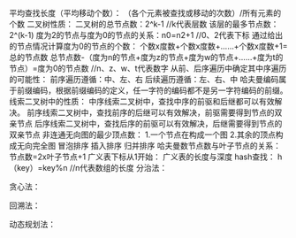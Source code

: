 平均查找长度（平均移动个数）：
    （各个元素被查找或移动的次数）/所有元素的个数
二叉树性质：
    二叉树的总节点数：2^k-1     //k代表层数
    该层的最多节点数：2^(k-1)
    度为2的节点与度为0的节点的关系：n0=n2+1     //0、2代表下标
通过给出的节点情况计算度为0的节点的个数：
    个数x度数+个数x度数+……+个数x度数+1=总的节点数
    总节点数-（度为n的节点+度为z的节点+度为w的节点+……+度为t的节点）=度为0的节点数     //n、z、w、t代表数字
从前、后序遍历中确定其中序遍历的可能性：
    前序遍历遵循：中、左、右
    后续遍历遵循：左、右、中
哈夫曼编码属于前缀编码，根据前缀编码的定义，任一字符的编码都不是另一字符编码的前缀。
线索二叉树中的性质：
    中序线索二叉树中，查找中序的前驱和后继都可以有效解决。
    前序线索二叉树中，查找前序的后继可以有效解决，前驱需要得到节点的双亲节点
    后序线索二叉树中，查找后序的前驱可以有效解决，后继需要得到节点的双亲节点
非连通无向图的最少顶点数：
    1.一个节点在构成一个图
    2.其余的顶点构成无向完全图
冒泡排序
插入排序
归并排序
哈夫曼数节点数与叶子节点的关系：
    节点数=2x叶子节点+1
广义表下标从1开始：
    广义表的长度与深度
hash查找：
    h（key）=key%n      //n代表数组的长度
分治法：

贪心法：

回溯法：

动态规划法：










